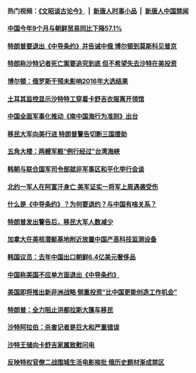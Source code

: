 #### 热门视频：[《文昭谈古论今》](https://github.com/gfw-breaker/wenzhao/blob/master/README.md?t=10231233) &nbsp;|&nbsp; [新唐人时事小品](https://github.com/gfw-breaker/ntdtv-comedy/blob/master/README.md?t=10231233) &nbsp;|&nbsp; [新唐人中国禁闻](https://github.com/gfw-breaker/ntdtv-news/blob/master/README.md?t=10231233)

#### [中国今年9个月与朝鲜贸易同比下降57.1% ](../pages/z__yoerrvp/4625419.md?t=10231233) 

#### [特朗普要退出《中导条约》并告诫中俄 博尔顿到莫斯科见普京](../pages/z__yoerrvp/4625342.md?t=10231233) 

#### [特朗称沙特记者死亡案要追究到底 但不希望失去沙特在美投资](../pages/z__yoerrvp/4625316.md?t=10231233) 

#### [博尔顿：俄罗斯干预未影响2016年大选结果](../pages/z__yoerrvp/4624852.md?t=10231233) 

#### [土耳其监控显示沙特特工穿着卡舒吉衣服离开领馆](../pages/z__yoerrvp/4624827.md?t=10231233) 

#### [中国全面军事化推动《南中国海行为准则》出台](../pages/z__yoerrvp/4624753.md?t=10231233) 

#### [移民大军向美行进 特朗普警告切断三国援助](../pages/z__yoerrvp/4624720.md?t=10231233) 

#### [五角大楼：两艘军舰“例行经过”台湾海峡](../pages/z__yoerrvp/4624507.md?t=10231233) 

#### [韩朝与联合国军司令部就非军事区和平化举行会谈](../pages/z__yoerrvp/4624460.md?t=10231233) 

#### [北约一军人在阿富汗身亡 美军证实一将军上周遇袭受伤](../pages/z__yoerrvp/4624369.md?t=10231233) 

#### [什么是《中导条约》？为何要退约？与中国有啥关系？](../pages/z__yoerrvp/4624262.md?t=10231233) 

#### [特朗普发出警告后，移民大军人数减少 ](../pages/z__yoerrvp/4624250.md?t=10231233) 

#### [加拿大在美核潜艇基地附近放置中国产高科技监测设备 ](../pages/z__yoerrvp/4624122.md?t=10231233) 

#### [韩国议员：去年中国出口朝鲜6.4亿美元奢侈品 ](../pages/z__yoerrvp/4623581.md?t=10231233) 

#### [中国称美国不应单方面退出《中导条约》](../pages/z__yoerrvp/4623483.md?t=10231233) 

#### [美国即将推出新非洲战略 侧重投资“比中国更能创造工作机会”](../pages/z__yoerrvp/4623418.md?t=10231233) 

#### [特朗普：全力阻止洪都拉斯大篷车移民](../pages/z__yoerrvp/4623321.md?t=10231233) 

#### [沙特阿拉伯：杀害记者是巨大和严重错误](../pages/z__yoerrvp/4622892.md?t=10231233) 

#### [沙特王储向卡舒吉家属致慰问电](../pages/z__yoerrvp/4624256.md?t=10231233) 

#### [反映特权官僚二战围城生活电影挨批 俄历史题材渐成禁区 ](../pages/z__yoerrvp/4622720.md?t=10231233) 

